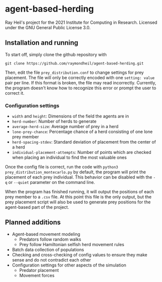 # agent-based-herding
Ray Heil's project for the 2021 Institute for Computing in Research. Licensed under the GNU General Public License 3.0.

## Installation and running
To start off, simply clone the github repository with 

`git clone https://github.com/raymondheil/agent-based-herding.git`

Then, edit the file `prey_distribution.conf` to change settings for prey placement.
The file will only be correctly encoded with one `setting: value` pair per line.
If this format is broken, the file may read incorrectly. Currently, the program doesn't
know how to recognize this error or prompt the user to correct it.

### Configuration settings

* `width` and `height`: Dimensions of the field the agents are in
* `herd-number`: Number of herds to generate
* `average-herd-size`: Average number of prey in a herd
* `lone-prey-chance`: Percentage chance of a herd consisting of one lone prey member
* `herd-spacing-stdev`: Standard deviation of placement from the center of a herd
* `individual-placement-attempts`: Number of points which are checked when placing an 
individual to find the most valuable ones


Once the config file is correct, run the code with `python3 prey_distribution_montecarlo.py`
by default, the program will print the placement of each prey individual. This behavior can be
disabled with the `-q` or `--quiet` parameter on the command line.

When the program has finished running, it will output the positions of each prey member to a
`.csv` file. At this point this file is the only output, but the prey placement script will also be used
to generate prey positions for the agent-based part of the project.

## Planned additions

* Agent-based movement modeling
  * Predators follow random walks
  * Prey follow Hamiltonian selfish herd movement rules
* Batch data collection of populations
* Checking and cross-checking of config values to ensure they make sense and do not contradict each other
* Configuration settings for other aspects of the simulation
  * Predator placement
  * Movement forces
